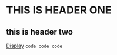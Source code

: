 # THIS IS HEADER ONE
## this is header two
[Display](https://www.google.com/?client=safari)
`code code code`

